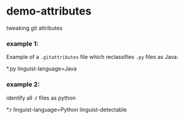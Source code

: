 # demo-attributes
tweaking git attributes


### example 1:
Example of a `.gitattributes` file which reclassifies `.py` files as Java:

*.py linguist-language=Java

### example 2:
identify all .r files as python

*.r linguist-language=Python linguist-detectable
